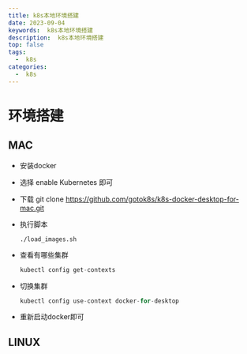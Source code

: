 ```yaml
---
title: k8s本地环境搭建
date: 2023-09-04
keywords:  k8s本地环境搭建
description:  k8s本地环境搭建
top: false
tags:
  -  k8s
categories:
  -  k8s
---
```


# 环境搭建

## MAC

- 安装docker

- 选择 enable Kubernetes 即可

- 下载 git clone https://github.com/gotok8s/k8s-docker-desktop-for-mac.git

- 执行脚本 

  ```
  ./load_images.sh
  ```


- 查看有哪些集群

  ```java
  kubectl config get-contexts
  ```

- 切换集群

  ```java
  kubectl config use-context docker-for-desktop
  ```

- 重新启动docker即可

##  LINUX

